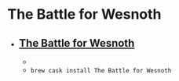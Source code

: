 # The Battle for Wesnoth
- [The Battle for Wesnoth](https://wesnoth.org/)
  - 
  - 
  - `brew cask install The Battle for Wesnoth`
